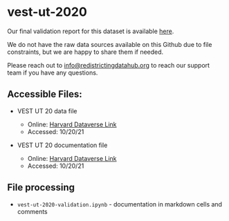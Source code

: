 # vest-ut-2020

Our final validation report for this dataset is available [here](https://redistrictingdatahub.org/dataset/vest-2020-utah-precinct-boundaries-and-election-results-shapefile/).

We do not have the raw data sources available on this Github due to file constraints, but we are happy to share them if needed. 

Please reach out to info@redistrictingdatahub.org to reach our support team if you have any questions.

## **Accessible Files:**
- VEST UT 20 data file
  - Online: [Harvard Dataverse Link](https://dataverse.harvard.edu/file.xhtml?fileId=4863167&version=21.0)
  - Accessed: 10/20/21

- VEST UT 20 documentation file
  - Online: [Harvard Dataverse Link](https://dataverse.harvard.edu/file.xhtml?fileId=5206372&version=21.0)
  - Accessed: 10/20/21

## File processing

- `vest-ut-2020-validation.ipynb` - documentation in markdown cells and comments
